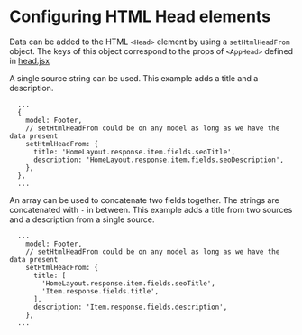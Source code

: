 # Configuring HTML Head elements

Data can be added to the HTML `<Head>` element by using a `setHtmlHeadFrom`
object. The keys of this object correspond to the props of `<AppHead>` defined
in [head.jsx](/src/app/head.jsx)

A single source string can be used. This example adds a title and a description.
```
  ...
  {
    model: Footer,
    // setHtmlHeadFrom could be on any model as long as we have the data present
    setHtmlHeadFrom: {
      title: 'HomeLayout.response.item.fields.seoTitle',
      description: 'HomeLayout.response.item.fields.seoDescription',
    },
  },
  ...
```

An array can be used to concatenate two fields together. The strings are
concatenated with ` - ` in between. This example adds a title from two sources
and a description from a single source.
```
  ...
    model: Footer,
    // setHtmlHeadFrom could be on any model as long as we have the data present
    setHtmlHeadFrom: {
      title: [
        'HomeLayout.response.item.fields.seoTitle',
        'Item.response.fields.title',
      ],
      description: 'Item.response.fields.description',
    },
  ...
```

